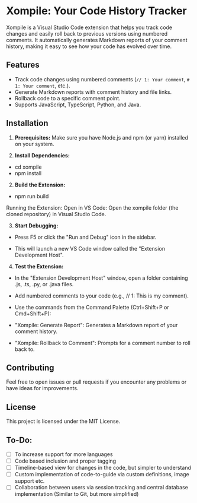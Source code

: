 # Xompile: Your Code History Tracker

Xompile is a Visual Studio Code extension that helps you track code changes and easily roll back to previous versions using numbered comments. It automatically generates Markdown reports of your comment history, making it easy to see how your code has evolved over time. 

## Features

* Track code changes using numbered comments (`// 1: Your comment`, `# 1: Your comment`, etc.).
* Generate Markdown reports with comment history and file links.
* Rollback code to a specific comment point.
* Supports JavaScript, TypeScript, Python, and Java.

## Installation

1. **Prerequisites:** Make sure you have Node.js and npm (or yarn) installed on your system.

2. **Install Dependencies:**

* cd xompile 
* npm install

2. **Build the Extension:**

* npm run build


Running the Extension: Open in VS Code: Open the xompile folder (the cloned repository) in Visual Studio Code.

3. **Start Debugging:**

* Press F5 or click the "Run and Debug" icon in the sidebar.

* This will launch a new VS Code window called the "Extension Development Host".

4. **Test the Extension:**

* In the "Extension Development Host" window, open a folder containing .js, .ts, .py, or .java files.

* Add numbered comments to your code (e.g., // 1: This is my comment).

* Use the commands from the Command Palette (Ctrl+Shift+P or Cmd+Shift+P):

* "Xompile: Generate Report": Generates a Markdown report of your comment history.

* "Xompile: Rollback to Comment": Prompts for a comment number to roll back to.

## Contributing

Feel free to open issues or pull requests if you encounter any problems or have ideas for improvements.

## License

This project is licensed under the MIT License.

## To-Do:

- [ ] To increase support for more languages
- [ ] Code based inclusion and proper tagging
- [ ] Timeline-based view for changes in the code, but simpler to understand
- [ ] Custom implementation of code-to-guide via custom definitions, image support etc.
- [ ] Collaboration between users via session tracking and central database implementation (Similar to Git, but more simplified)

